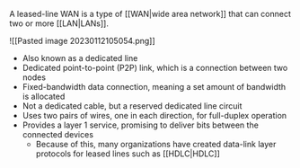 A leased-line WAN is a type of [[WAN|wide area network]] that can connect two or more [[LAN|LANs]].

![[Pasted image 20230112105054.png]]

- Also known as a dedicated line
- Dedicated point-to-point (P2P) link, which is a connection between two nodes
- Fixed-bandwidth data connection, meaning a set amount of bandwidth is allocated
- Not a dedicated cable, but a reserved dedicated line circuit
- Uses two pairs of wires, one in each direction, for full-duplex operation
- Provides a layer 1 service, promising to deliver bits between the connected devices
	- Because of this, many organizations have created data-link layer protocols for leased lines such as [[HDLC|HDLC]]

